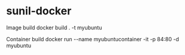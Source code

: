 # sunil-docker

Image build
docker build . -t myubuntu

Container build
docker run --name myubuntucontainer -it -p 84:80 -d myubuntu
